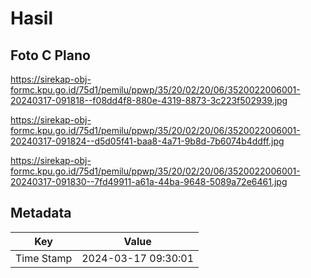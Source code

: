 # Hasil

## Foto C Plano

https://sirekap-obj-formc.kpu.go.id/75d1/pemilu/ppwp/35/20/02/20/06/3520022006001-20240317-091818--f08dd4f8-880e-4319-8873-3c223f502939.jpg

https://sirekap-obj-formc.kpu.go.id/75d1/pemilu/ppwp/35/20/02/20/06/3520022006001-20240317-091824--d5d05f41-baa8-4a71-9b8d-7b6074b4ddff.jpg

https://sirekap-obj-formc.kpu.go.id/75d1/pemilu/ppwp/35/20/02/20/06/3520022006001-20240317-091830--7fd49911-a61a-44ba-9648-5089a72e6461.jpg


## Metadata

| Key        | Value               |
| ---------- | ------------------- |
| Time Stamp | 2024-03-17 09:30:01 |



